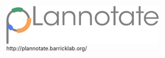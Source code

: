 <img width="400" alt="pLannotate_logo" src="images/pLannotate.png">
http://plannotate.barricklab.org/